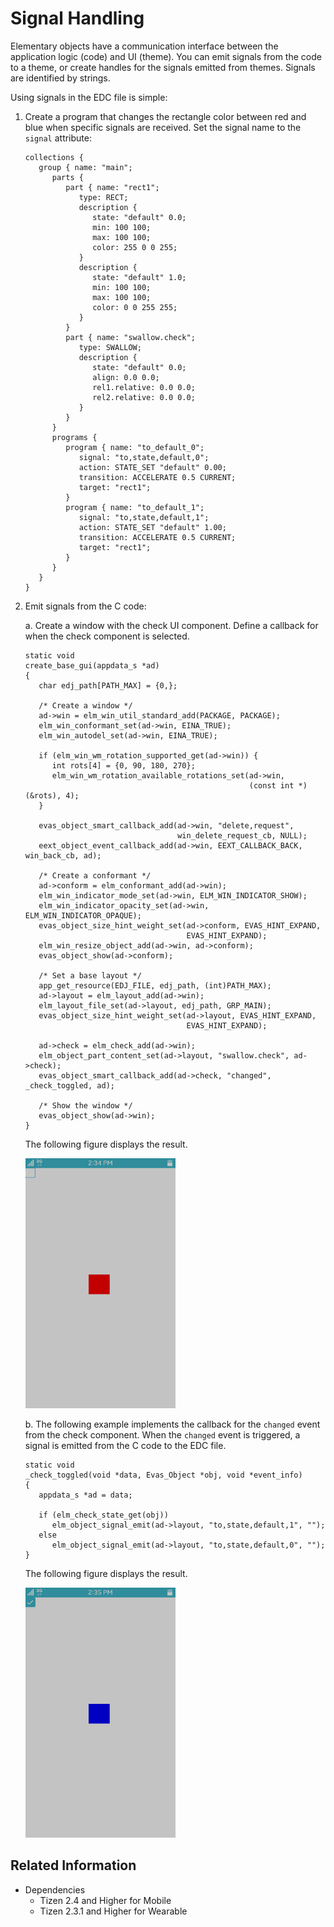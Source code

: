 # Signal Handling

Elementary objects have a communication interface between the application logic (code) and UI (theme). You can emit signals from the code to a theme, or create handles for the signals emitted from themes. Signals are identified by strings.

Using signals in the EDC file is simple:

1. Create a program that changes the rectangle color between red and blue when specific signals are received. Set the signal name to the `signal` attribute:

   ```
   collections {
      group { name: "main";
         parts {
            part { name: "rect1";
               type: RECT;
               description {
                  state: "default" 0.0;
                  min: 100 100;
                  max: 100 100;
                  color: 255 0 0 255;
               }
               description {
                  state: "default" 1.0;
                  min: 100 100;
                  max: 100 100;
                  color: 0 0 255 255;
               }
            }
            part { name: "swallow.check";
               type: SWALLOW;
               description {
                  state: "default" 0.0;
                  align: 0.0 0.0;
                  rel1.relative: 0.0 0.0;
                  rel2.relative: 0.0 0.0;
               }
            }
         }
         programs {
            program { name: "to_default_0";
               signal: "to,state,default,0";
               action: STATE_SET "default" 0.00;
               transition: ACCELERATE 0.5 CURRENT;
               target: "rect1";
            }
            program { name: "to_default_1";
               signal: "to,state,default,1";
               action: STATE_SET "default" 1.00;
               transition: ACCELERATE 0.5 CURRENT;
               target: "rect1";
            }
         }
      }
   }
   ```

2. Emit signals from the C code:

   a. Create a window with the check UI component. Define a callback for when the check component is selected.

      ```
      static void
      create_base_gui(appdata_s *ad)
      {
         char edj_path[PATH_MAX] = {0,};

         /* Create a window */
         ad->win = elm_win_util_standard_add(PACKAGE, PACKAGE);
         elm_win_conformant_set(ad->win, EINA_TRUE);
         elm_win_autodel_set(ad->win, EINA_TRUE);

         if (elm_win_wm_rotation_supported_get(ad->win)) {
            int rots[4] = {0, 90, 180, 270};
            elm_win_wm_rotation_available_rotations_set(ad->win,
                                                        (const int *)(&rots), 4);
         }

         evas_object_smart_callback_add(ad->win, "delete,request",
                                        win_delete_request_cb, NULL);
         eext_object_event_callback_add(ad->win, EEXT_CALLBACK_BACK, win_back_cb, ad);

         /* Create a conformant */
         ad->conform = elm_conformant_add(ad->win);
         elm_win_indicator_mode_set(ad->win, ELM_WIN_INDICATOR_SHOW);
         elm_win_indicator_opacity_set(ad->win, ELM_WIN_INDICATOR_OPAQUE);
         evas_object_size_hint_weight_set(ad->conform, EVAS_HINT_EXPAND,
                                          EVAS_HINT_EXPAND);
         elm_win_resize_object_add(ad->win, ad->conform);
         evas_object_show(ad->conform);

         /* Set a base layout */
         app_get_resource(EDJ_FILE, edj_path, (int)PATH_MAX);
         ad->layout = elm_layout_add(ad->win);
         elm_layout_file_set(ad->layout, edj_path, GRP_MAIN);
         evas_object_size_hint_weight_set(ad->layout, EVAS_HINT_EXPAND,
                                          EVAS_HINT_EXPAND);

         ad->check = elm_check_add(ad->win);
         elm_object_part_content_set(ad->layout, "swallow.check", ad->check);
         evas_object_smart_callback_add(ad->check, "changed", _check_toggled, ad);

         /* Show the window */
         evas_object_show(ad->win);
      }
      ```

      The following figure displays the result.

      ![Signal implemented on the screen](./media/edje_signal1.png)

   b. The following example implements the callback for the `changed` event from the check component. When the `changed`  event is triggered, a signal is emitted from the C code to the EDC file.

      ```
      static void
      _check_toggled(void *data, Evas_Object *obj, void *event_info)
      {
         appdata_s *ad = data;

         if (elm_check_state_get(obj))
            elm_object_signal_emit(ad->layout, "to,state,default,1", "");
         else
            elm_object_signal_emit(ad->layout, "to,state,default,0", "");
      }
      ```

      The following figure displays the result.

      ![Check component status changed](./media/edje_signal2.png)

## Related Information
- Dependencies      
  - Tizen 2.4 and Higher for Mobile
  - Tizen 2.3.1 and Higher for Wearable
